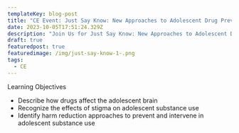 ```yaml
---
templateKey: blog-post
title: "CE Event: Just Say Know: New Approaches to Adolescent Drug Prevention "
date: 2023-10-05T17:51:24.329Z
description: "Join Us for Just Say Know: New Approaches to Adolescent Drug Prevention "
draft: true
featuredpost: true
featuredimage: /img/just-say-know-1-.png
tags:
  - CE
---
```

L﻿earning Objectives

* Describe how drugs affect the adolescent brain
* Recognize the effects of stigma on adolescent substance use
* Identify harm reduction approaches to prevent and intervene in adolescent substance use